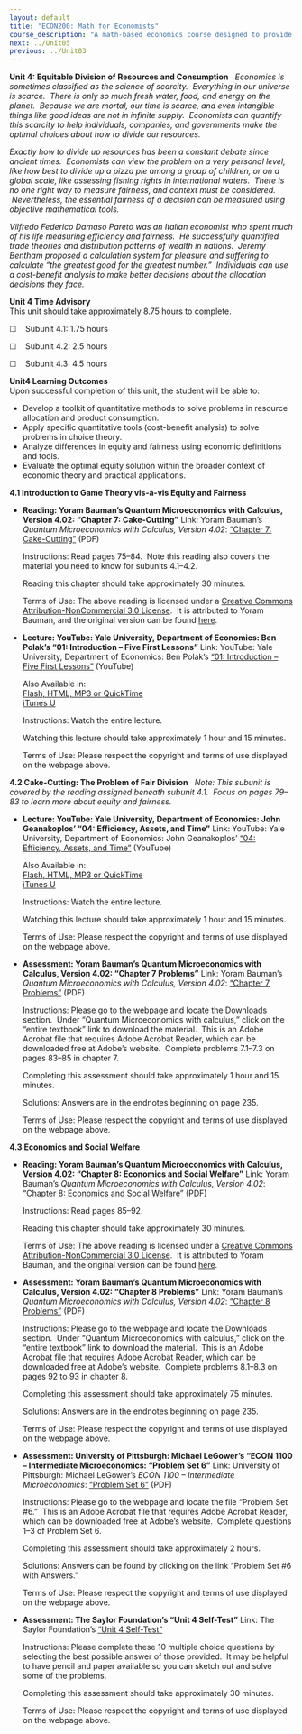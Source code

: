 ```yaml
---
layout: default
title: "ECON200: Math for Economists"
course_description: "A math-based economics course designed to provide the skills needed to solve fundamental problems in both macroeconomics and microeconomics by covering concepts in precalculus and calculus."
next: ../Unit05
previous: ../Unit03
---
```

**Unit 4: Equitable Division of Resources and Consumption** <span
id="4"></span> 
*Economics is sometimes classified as the science of scarcity.
 Everything in our universe is scarce.  There is only so much fresh
water, food, and energy on the planet.  Because we are mortal, our time
is scarce, and even intangible things like good ideas are not in
infinite supply.  Economists can quantify this scarcity to help
individuals, companies, and governments make the optimal choices about
how to divide our resources.*  
  
 *Exactly how to divide up resources has been a constant debate since
ancient times.  Economists can view the problem on a very personal
level, like how best to divide up a pizza pie among a group of children,
or on a global scale, like assessing fishing rights in international
waters.  There is no one right way to measure fairness, and context must
be considered.  Nevertheless, the essential fairness of a decision can
be measured using objective mathematical tools.*  
  
 *Vilfredo Federico Damaso Pareto was an Italian economist who spent
much of his life measuring efficiency and fairness.  He successfully
quantified trade theories and distribution patterns of wealth in
nations.  Jeremy Bentham proposed a calculation system for pleasure and
suffering to calculate “the greatest good for the greatest number.” 
Individuals can use a cost-benefit analysis to make better decisions
about the allocation decisions they face.*

**Unit 4 Time Advisory**  
This unit should take approximately 8.75 hours to complete.  
  
 ☐    Subunit 4.1: 1.75 hours  
  
 ☐    Subunit 4.2: 2.5 hours  
  
 ☐    Subunit 4.3: 4.5 hours

**Unit4 Learning Outcomes**  
Upon successful completion of this unit, the student will be able to:
-   Develop a toolkit of quantitative methods to solve problems in
    resource allocation and product consumption.
-   Apply specific quantitative tools (cost-benefit analysis) to solve
    problems in choice theory.
-   Analyze differences in equity and fairness using economic
    definitions and tools.
-   Evaluate the optimal equity solution within the broader context of
    economic theory and practical applications.

**4.1 Introduction to Game Theory vis-à-vis Equity and Fairness** <span
id="4.1"></span> 
-   **Reading: Yoram Bauman’s Quantum Microeconomics with Calculus,
    Version 4.02: “Chapter 7: Cake-Cutting”**
    Link: Yoram Bauman’s *Quantum Microeconomics with Calculus, Version
    4.02*: [“Chapter 7:
    Cake-Cutting”](http://www.saylor.org/site/wp-content/uploads/2012/07/ECON001_Bauman.pdf)
    (PDF)  
      
     Instructions: Read pages 75–84.  Note this reading also covers the
    material you need to know for subunits 4.1–4.2.  
      
     Reading this chapter should take approximately 30 minutes.  
      
     Terms of Use: The above reading is licensed under a [Creative
    Commons Attribution-NonCommercial 3.0
    License](http://creativecommons.org/licenses/by-nc/3.0/).  It is
    attributed to Yoram Bauman, and the original version can be found
    [here](http://www.smallparty.org/yoram/quantum/).

-   **Lecture: YouTube: Yale University, Department of Economics: Ben
    Polak’s “01: Introduction – Five First Lessons”**
    Link: YouTube: Yale University, Department of Economics: Ben Polak’s
    [“01: Introduction – Five First
    Lessons”](http://www.youtube.com/watch?v=nM3rTU927io) (YouTube)  
      
     Also Available in:  
     [Flash, HTML, MP3 or
    QuickTime](http://oyc.yale.edu/economics/econ-159/lecture-1)  
     [iTunes
    U](http://itunes.apple.com/us/itunes-u/game-theory-video/id341651977)  
      
     Instructions: Watch the entire lecture.  
      
     Watching this lecture should take approximately 1 hour and 15
    minutes.  
      
     Terms of Use: Please respect the copyright and terms of use
    displayed on the webpage above.

**4.2 Cake-Cutting: The Problem of Fair Division** <span
id="4.2"></span> 
*Note: This subunit is covered by the reading assigned beneath subunit
4.1.  Focus on pages 79–83 to learn more about equity and fairness.*

-   **Lecture: YouTube: Yale University, Department of Economics: John
    Geanakoplos’ “04: Efficiency, Assets, and Time”**
    Link: YouTube: Yale University, Department of Economics: John
    Geanakoplos’ [“04: Efficiency, Assets, and
    Time”](http://www.youtube.com/watch?v=b7OUq1hMBbQ) (YouTube)  
      
     Also Available in:  
     [Flash, HTML, MP3 or
    QuickTime](http://oyc.yale.edu/economics/econ-251/lecture-4)  
     [iTunes
    U](http://itunes.apple.com/us/itunes-u/financial-theory-video/id428500350)  
      
     Instructions: Watch the entire lecture.  
      
     Watching this lecture should take approximately 1 hour and 15
    minutes.  
      
     Terms of Use: Please respect the copyright and terms of use
    displayed on the webpage above.

-   **Assessment: Yoram Bauman’s Quantum Microeconomics with Calculus,
    Version 4.02: “Chapter 7 Problems”**
    Link: Yoram Bauman’s *Quantum Microeconomics with Calculus, Version
    4.02*: [“Chapter 7
    Problems”](http://www.smallparty.org/yoram/quantum/) (PDF)  
      
     Instructions: Please go to the webpage and locate the Downloads
    section.  Under “Quantum Microeconomics with calculus,” click on the
    “entire textbook” link to download the material.  This is an Adobe
    Acrobat file that requires Adobe Acrobat Reader, which can be
    downloaded free at Adobe’s website.  Complete problems 7.1–7.3 on
    pages 83–85 in chapter 7.  
      
     Completing this assessment should take approximately 1 hour and 15
    minutes.  
      
     Solutions: Answers are in the endnotes beginning on page 235.  
      
     Terms of Use: Please respect the copyright and terms of use
    displayed on the webpage above.

**4.3 Economics and Social Welfare** <span id="4.3"></span> 
-   **Reading: Yoram Bauman’s Quantum Microeconomics with Calculus,
    Version 4.02: “Chapter 8: Economics and Social Welfare”**
    Link: Yoram Bauman’s *Quantum Microeconomics with Calculus, Version
    4.02*: [“Chapter 8: Economics and Social
    Welfare”](http://www.saylor.org/site/wp-content/uploads/2012/07/ECON001_Bauman.pdf)
    (PDF)  
      
     Instructions: Read pages 85–92.  
      
     Reading this chapter should take approximately 30 minutes.  
      
     Terms of Use: The above reading is licensed under a [Creative
    Commons Attribution-NonCommercial 3.0
    License](http://creativecommons.org/licenses/by-nc/3.0/).  It is
    attributed to Yoram Bauman, and the original version can be found
    [here](http://www.smallparty.org/yoram/quantum/).

-   **Assessment: Yoram Bauman’s Quantum Microeconomics with Calculus,
    Version 4.02: “Chapter 8 Problems”**
    Link: Yoram Bauman’s *Quantum Microeconomics with Calculus, Version
    4.02*: [“Chapter 8
    Problems”](http://www.smallparty.org/yoram/quantum/) (PDF)  
      
     Instructions: Please go to the webpage and locate the Downloads
    section.  Under “Quantum Microeconomics with calculus,” click on the
    “entire textbook” link to download the material.  This is an Adobe
    Acrobat file that requires Adobe Acrobat Reader, which can be
    downloaded free at Adobe’s website.  Complete problems 8.1–8.3 on
    pages 92 to 93 in chapter 8.  
      
     Completing this assessment should take approximately 75 minutes.  
      
     Solutions: Answers are in the endnotes beginning on page 235.  
      
     Terms of Use: Please respect the copyright and terms of use
    displayed on the webpage above.

-   **Assessment: University of Pittsburgh: Michael LeGower’s “ECON 1100
    – Intermediate Microeconomics: “Problem Set 6”**
    Link: University of Pittsburgh: Michael LeGower’s *ECON 1100 –
    Intermediate Microeconomics*: [“Problem Set
    6”](http://www.pitt.edu/~mjl88/econ1100.html) (PDF)  
      
     Instructions: Please go to the webpage and locate the file “Problem
    Set \#6.”  This is an Adobe Acrobat file that requires Adobe Acrobat
    Reader, which can be downloaded free at Adobe’s website.  Complete
    questions 1–3 of Problem Set 6.  
      
     Completing this assessment should take approximately 2 hours.  
      
     Solutions: Answers can be found by clicking on the link “Problem
    Set \#6 with Answers.”  
      
     Terms of Use: Please respect the copyright and terms of use
    displayed on the webpage above.

-   **Assessment: The Saylor Foundation’s “Unit 4 Self-Test”**
    Link: The Saylor Foundation’s [“Unit 4
    Self-Test”](http://school.saylor.org/mod/quiz/view.php?id=1022)  
      
     Instructions: Please complete these 10 multiple choice questions by
    selecting the best possible answer of those provided.  It may be
    helpful to have pencil and paper available so you can sketch out and
    solve some of the problems.  
      
     Completing this assessment should take approximately 30 minutes.  
      
     Terms of Use: Please respect the copyright and terms of use
    displayed on the webpage above.


